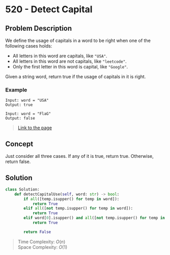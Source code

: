 # 520 - Detect Capital

## Problem Description

We define the usage of capitals in a word to be right when one of the following cases holds:

* All letters in this word are capitals, like `"USA"`.
* All letters in this word are not capitals, like `"leetcode"`.
* Only the first letter in this word is capital, like `"Google"`.

Given a string word, return true if the usage of capitals in it is right.

### Example

```text
Input: word = "USA"
Output: true

Input: word = "FlaG"
Output: false
```

> [Link to the page](https://leetcode.com/problems/detect-capital/)

## Concept

Just consider all three cases. If any of it is true, return true. Otherwise, return false.

## Solution

```python
class Solution:
    def detectCapitalUse(self, word: str) -> bool:
        if all([temp.isupper() for temp in word]):
            return True
        elif all([not temp.isupper() for temp in word]):
            return True
        elif word[0].isupper() and all([not temp.isupper() for temp in word[1:]]):
            return True

        return False
```

> Time Complexity: $O(n)$ \
> Space Complexity: $O(1)$
